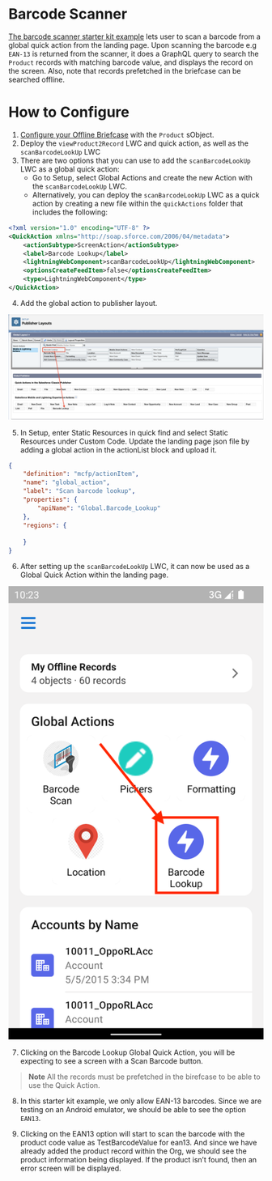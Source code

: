 # Barcode Scanner

[The barcode scanner starter kit example](../force-app/main/default/lwc/scanBarcodeLookUp/) lets user to scan a barcode from a global quick action from the landing page. Upon scanning the barcode e.g `EAN-13` is returned from the scanner, it does a GraphQL query to search the `Product` records with matching barcode value, and displays the record on the screen. Also, note that records prefetched in the briefcase can be searched offline.

# How to Configure

1. [Configure your Offline Briefcase](../README.md#define-an-offline-briefcase) with the `Product` sObject.
2. Deploy the `viewProduct2Record` LWC and quick action, as well as the `scanBarcodeLookUp` LWC
3. There are two options that you can use to add the `scanBarcodeLookUp` LWC as a global quick action:
    - Go to Setup, select Global Actions and create the new Action with the `scanBarcodeLookUp` LWC.
    - Alternatively, you can deploy the `scanBarcodeLookUp` LWC as a quick action by creating a new file within the `quickActions` folder that includes the following:

```xml
<?xml version="1.0" encoding="UTF-8" ?>
<QuickAction xmlns="http://soap.sforce.com/2006/04/metadata">
    <actionSubtype>ScreenAction</actionSubtype>
    <label>Barcode Lookup</label>
    <lightningWebComponent>scanBarcodeLookUp</lightningWebComponent>
    <optionsCreateFeedItem>false</optionsCreateFeedItem>
    <type>LightningWebComponent</type>
</QuickAction>
```

4. Add the global action to publisher layout. 

  ![Add LWC Quick Actions to Mobile Layouts](../images/LWCQuickActionsPublisherLayouts.png)

5. In Setup, enter Static Resources in quick find and select Static Resources under Custom Code. Update the landing page json file by adding a global action in the actionList block and upload it.

```json
{
    "definition": "mcfp/actionItem",
    "name": "global_action",
    "label": "Scan barcode lookup",
    "properties": {
        "apiName": "Global.Barcode_Lookup"
    },
    "regions": {
    
    }
}
```

6. After setting up the `scanBarcodeLookUp` LWC, it can now be used as a Global Quick Action within the landing page. 

  ![Barcode Scanner Lookup Quick Action](../images/LandingPageBarcodeScannerLookupQuickAction.png)

7. Clicking on the Barcode Lookup Global Quick Action, you will be expecting to see a screen with a Scan Barcode button.

> **Note**
> All the records must be prefetched in the birefcase to be able to use the Quick Action.

8. In this starter kit example, we only allow EAN-13 barcodes. Since we are testing on an Android emulator, we should be able to see the option `EAN13`.

9. Clicking on the EAN13 option will start to scan the barcode with the product code value as TestBarcodeValue for ean13. And since we have already added the product record within the Org, we should see the product information being displayed. If the product isn’t found, then an error screen will be displayed.
